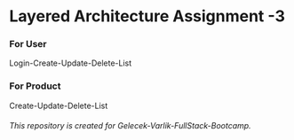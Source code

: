 # Layered Architecture Assignment -3


### For User
Login-Create-Update-Delete-List
### For Product
Create-Update-Delete-List

###### This repository is created for Gelecek-Varlik-FullStack-Bootcamp.
